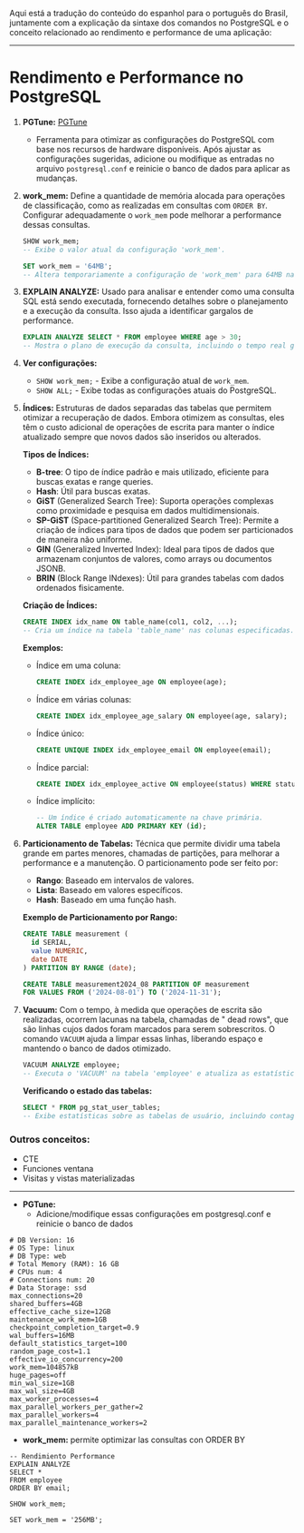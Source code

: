 Aqui está a tradução do conteúdo do espanhol para o português do Brasil, juntamente com a explicação da sintaxe dos
comandos no PostgreSQL e o conceito relacionado ao rendimento e performance de uma aplicação:

---

# Rendimento e Performance no PostgreSQL

1. **PGTune:** [PGTune](https://pgtune.leopard.in.ua/)
    - Ferramenta para otimizar as configurações do PostgreSQL com base nos recursos de hardware disponíveis. Após
      ajustar as configurações sugeridas, adicione ou modifique as entradas no arquivo `postgresql.conf` e reinicie o
      banco de dados para aplicar as mudanças.

2. **work_mem:** Define a quantidade de memória alocada para operações de classificação, como as realizadas em consultas
   com `ORDER BY`. Configurar adequadamente o `work_mem` pode melhorar a performance dessas consultas.

   ```sql
   SHOW work_mem;
   -- Exibe o valor atual da configuração 'work_mem'.
   ```

   ```sql
   SET work_mem = '64MB';
   -- Altera temporariamente a configuração de 'work_mem' para 64MB na sessão atual.
   ```

3. **EXPLAIN ANALYZE:** Usado para analisar e entender como uma consulta SQL está sendo executada, fornecendo detalhes
   sobre o planejamento e a execução da consulta. Isso ajuda a identificar gargalos de performance.

   ```sql
   EXPLAIN ANALYZE SELECT * FROM employee WHERE age > 30;
   -- Mostra o plano de execução da consulta, incluindo o tempo real gasto em cada etapa.
   ```

4. **Ver configurações:**
    * `SHOW work_mem;` - Exibe a configuração atual de `work_mem`.
    * `SHOW ALL;` - Exibe todas as configurações atuais do PostgreSQL.

5. **Índices:** Estruturas de dados separadas das tabelas que permitem otimizar a recuperação de dados. Embora otimizem
   as consultas, eles têm o custo adicional de operações de escrita para manter o índice atualizado sempre que novos
   dados são inseridos ou alterados.

   **Tipos de Índices:**
    * **B-tree**: O tipo de índice padrão e mais utilizado, eficiente para buscas exatas e range queries.
    * **Hash**: Útil para buscas exatas.
    * **GiST** (Generalized Search Tree): Suporta operações complexas como proximidade e pesquisa em dados
      multidimensionais.
    * **SP-GiST** (Space-partitioned Generalized Search Tree): Permite a criação de índices para tipos de dados que
      podem ser particionados de maneira não uniforme.
    * **GIN** (Generalized Inverted Index): Ideal para tipos de dados que armazenam conjuntos de valores, como arrays ou
      documentos JSONB.
    * **BRIN** (Block Range INdexes): Útil para grandes tabelas com dados ordenados fisicamente.

   **Criação de Índices:**
   ```sql
   CREATE INDEX idx_name ON table_name(col1, col2, ...);
   -- Cria um índice na tabela 'table_name' nas colunas especificadas.
   ```

   **Exemplos:**
    * Índice em uma coluna:
      ```sql
      CREATE INDEX idx_employee_age ON employee(age);
      ```
    * Índice em várias colunas:
      ```sql
      CREATE INDEX idx_employee_age_salary ON employee(age, salary);
      ```
    * Índice único:
      ```sql
      CREATE UNIQUE INDEX idx_employee_email ON employee(email);
      ```
    * Índice parcial:
      ```sql
      CREATE INDEX idx_employee_active ON employee(status) WHERE status = 'active';
      ```
    * Índice implícito:
      ```sql
      -- Um índice é criado automaticamente na chave primária.
      ALTER TABLE employee ADD PRIMARY KEY (id);
      ```

6. **Particionamento de Tabelas:** Técnica que permite dividir uma tabela grande em partes menores, chamadas de
   partições, para melhorar a performance e a manutenção. O particionamento pode ser feito por:

    * **Rango**: Baseado em intervalos de valores.
    * **Lista**: Baseado em valores específicos.
    * **Hash**: Baseado em uma função hash.

   **Exemplo de Particionamento por Rango:**
   ```sql
   CREATE TABLE measurement (
     id SERIAL,
     value NUMERIC,
     date DATE
   ) PARTITION BY RANGE (date);

   CREATE TABLE measurement2024_08 PARTITION OF measurement
   FOR VALUES FROM ('2024-08-01') TO ('2024-11-31');
   ```

7. **Vacuum:** Com o tempo, à medida que operações de escrita são realizadas, ocorrem lacunas na tabela, chamadas de "
   dead rows", que são linhas cujos dados foram marcados para serem sobrescritos. O comando `VACUUM` ajuda a limpar
   essas linhas, liberando espaço e mantendo o banco de dados otimizado.

   ```sql
   VACUUM ANALYZE employee;
   -- Executa o 'VACUUM' na tabela 'employee' e atualiza as estatísticas de análise.
   ```

   **Verificando o estado das tabelas:**
   ```sql
   SELECT * FROM pg_stat_user_tables;
   -- Exibe estatísticas sobre as tabelas de usuário, incluindo contagem de linhas vivas e mortas.
   ```

### Outros conceitos:

* CTE
* Funciones ventana
* Visitas y vistas materializadas 



---

* **PGTune:**
    - Adicione/modifique essas configurações em postgresql.conf e reinicie o banco de dados

```properties
# DB Version: 16
# OS Type: linux
# DB Type: web
# Total Memory (RAM): 16 GB
# CPUs num: 4
# Connections num: 20
# Data Storage: ssd
max_connections=20
shared_buffers=4GB
effective_cache_size=12GB
maintenance_work_mem=1GB
checkpoint_completion_target=0.9
wal_buffers=16MB
default_statistics_target=100
random_page_cost=1.1
effective_io_concurrency=200
work_mem=104857kB
huge_pages=off
min_wal_size=1GB
max_wal_size=4GB
max_worker_processes=4
max_parallel_workers_per_gather=2
max_parallel_workers=4
max_parallel_maintenance_workers=2

```

* **work_mem:** permite optimizar las consultas con ORDER BY

```postgresql
-- Rendimiento Performance
EXPLAIN ANALYZE
SELECT *
FROM employee
ORDER BY email;

SHOW work_mem;

SET work_mem = '256MB';

```
